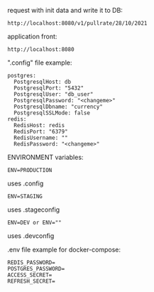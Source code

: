 request with init data and write it to DB:

```
http://localhost:8080/v1/pullrate/28/10/2021
```

application front:

```
http://localhost:8080

```

".config" file example:

```
postgres:
  PostgresqlHost: db
  PostgresqlPort: "5432"
  PostgresqlUser: "db_user"
  PostgresqlPassword: "<changeme>"
  PostgresqlDbname: "currency"
  PostgresqlSSLMode: false
redis:
  RedisHost: redis
  RedisPort: "6379"
  RedisUsername: ""
  RedisPassword: "<changeme>"
```

ENVIRONMENT variables:

```
ENV=PRODUCTION
```

uses .config

```
ENV=STAGING
```

uses .stageconfig

```
ENV=DEV or ENV=""
```

uses .devconfig

.env file example for docker-compose:

```
REDIS_PASSWORD=
POSTGRES_PASSWORD=
ACCESS_SECRET=
REFRESH_SECRET=
```
